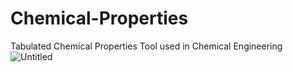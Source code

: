 # Chemical-Properties
Tabulated Chemical Properties Tool used in Chemical Engineering
![Untitled](https://user-images.githubusercontent.com/48857076/165923552-5669b704-178a-4fe6-9d31-d9bc114db071.png)

